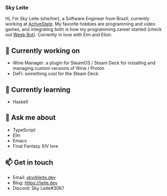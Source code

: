 ### Sky Leite

Hi, I'm Sky Leite (she/her), a Software Engineer from Brazil, currently working at [ActiveState](https://www.activestate.com/). My favorite hobbies are programming and video games, and integrating both is how my programming career started (check out [Weeb Bot](https://github.com/SkyLeite/WeebBot-v2)). Currently in love with Elm and Elixir.

## 🔭 Currently working on

- Wine Manager: a plugin for SteamOS / Steam Deck for installing and managing custom versions of Wine / Proton
- DeFi: something cool for the Steam Deck

## 🌱 Currently learning

- Haskell

## 💬 Ask me about

- TypeScript
- Elm
- Emacs
- Final Fantasy XIV lore

## 📫 Get in touch

- Email: sky@leite.dev
- Blog: https://leite.dev
- Discord: Sky Leite#3067
